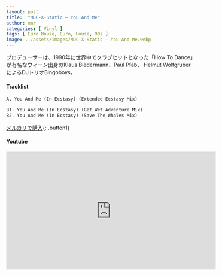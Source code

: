 ```yaml
---
layout: post
title:  "MDC-X-Static – You And Me"
author: mmr
categories: [ Vinyl ]
tags: [ Euro House, Euro, House, 90s ]
image: ../assets/images/MDC-X-Static – You And Me.webp
---
```


プロデューサーは、1990年に世界中でクラブヒットとなった「How To Dance」が有名なウィーン出身のKlaus Biedermann、Paul Pfab、 Helmut WolfgruberによるDJトリオBingoboys。

#### Tracklist
```md
A. You And Me (In Ecstasy) (Extended Ecstasy Mix)

B1. You And Me (In Ecstasy) (Get Wet Adventure Mix)
B2. You And Me (In Ecstasy) (Save The Whales Mix)
```

[メルカリで購入](https://jp.mercari.com/item/m13942238876?afid=6142608987){: .button1}

#### Youtube
<iframe width="560" height="315" src="https://www.youtube.com/embed/6MNSo1rK2Is?si=exn3QqrRH3_IDUdw" title="YouTube video player" frameborder="0" allow="accelerometer; autoplay; clipboard-write; encrypted-media; gyroscope; picture-in-picture; web-share" referrerpolicy="strict-origin-when-cross-origin" allowfullscreen></iframe>